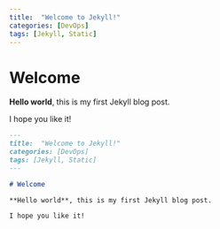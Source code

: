 ```yaml
---
title:  "Welcome to Jekyll!"
categories: [DevOps]
tags: [Jekyll, Static]
---
```


# Welcome

**Hello world**, this is my first Jekyll blog post.

I hope you like it!



```markdown
---
title:  "Welcome to Jekyll!"
categories: [DevOps]
tags: [Jekyll, Static]
---

# Welcome

**Hello world**, this is my first Jekyll blog post.

I hope you like it!
```